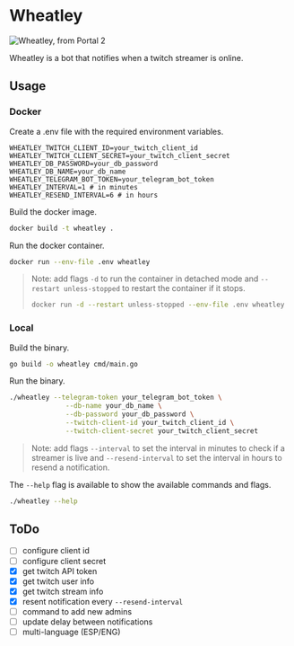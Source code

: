# Wheatley

![Wheatley, from Portal 2][1]

Wheatley is a bot that notifies when a twitch streamer is online.

## Usage

### Docker

Create a .env file with the required environment variables.

```
WHEATLEY_TWITCH_CLIENT_ID=your_twitch_client_id
WHEATLEY_TWITCH_CLIENT_SECRET=your_twitch_client_secret
WHEATLEY_DB_PASSWORD=your_db_password
WHEATLEY_DB_NAME=your_db_name
WHEATLEY_TELEGRAM_BOT_TOKEN=your_telegram_bot_token
WHEATLEY_INTERVAL=1 # in minutes
WHEATLEY_RESEND_INTERVAL=6 # in hours
```

Build the docker image.
```bash
docker build -t wheatley .
```

Run the docker container.
```bash
docker run --env-file .env wheatley
```

> Note: add flags `-d` to run the container in detached mode and `--restart unless-stopped` to restart the container if it stops.
> ```bash
> docker run -d --restart unless-stopped --env-file .env wheatley
> ```

### Local

Build the binary.

```bash
go build -o wheatley cmd/main.go
```

Run the binary.

```bash
./wheatley --telegram-token your_telegram_bot_token \
              --db-name your_db_name \
              --db-password your_db_password \
              --twitch-client-id your_twitch_client_id \
              --twitch-client-secret your_twitch_client_secret
```

> Note: add flags `--interval` to set the interval in minutes to check if a streamer is live and `--resend-interval` to set the interval in hours to resend a notification.

The `--help` flag is available to show the available commands and flags.

```bash
./wheatley --help
```

## ToDo

- [ ] configure client id
- [ ] configure client secret
- [x] get twitch API token
- [x] get twitch user info
- [x] get twitch stream info
- [x] resent notification every `--resend-interval`
- [ ] command to add new admins
- [ ] update delay between notifications
- [ ] multi-language (ESP/ENG)

[1]: https://i1.theportalwiki.net/img/thumb/9/94/Wheatley.png/300px-Wheatley.png
